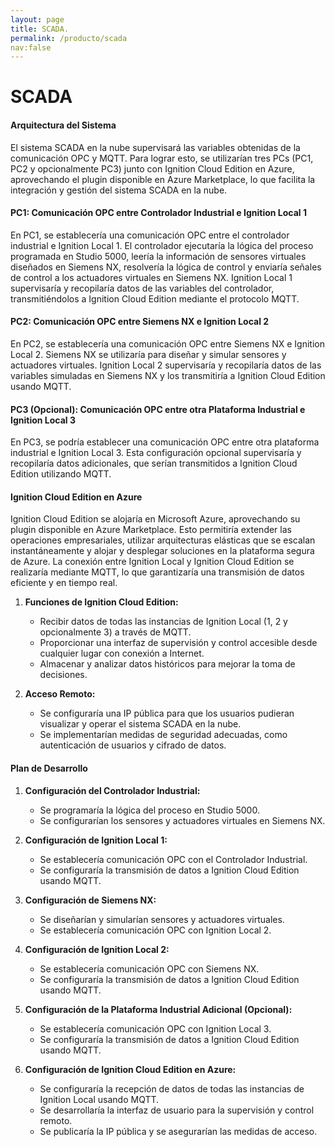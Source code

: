```yaml
---
layout: page
title: SCADA.
permalink: /producto/scada
nav:false
---
```


# SCADA

#### Arquitectura del Sistema

El sistema SCADA en la nube supervisará las variables obtenidas de la comunicación OPC y MQTT. Para lograr esto, se utilizarían tres PCs (PC1, PC2 y opcionalmente PC3) junto con Ignition Cloud Edition en Azure, aprovechando el plugin disponible en Azure Marketplace, lo que facilita la integración y gestión del sistema SCADA en la nube.

#### PC1: Comunicación OPC entre Controlador Industrial e Ignition Local 1

En PC1, se establecería una comunicación OPC entre el controlador industrial e Ignition Local 1. El controlador ejecutaría la lógica del proceso programada en Studio 5000, leería la información de sensores virtuales diseñados en Siemens NX, resolvería la lógica de control y enviaría señales de control a los actuadores virtuales en Siemens NX. Ignition Local 1 supervisaría y recopilaría datos de las variables del controlador, transmitiéndolos a Ignition Cloud Edition mediante el protocolo MQTT.

#### PC2: Comunicación OPC entre Siemens NX e Ignition Local 2

En PC2, se establecería una comunicación OPC entre Siemens NX e Ignition Local 2. Siemens NX se utilizaría para diseñar y simular sensores y actuadores virtuales. Ignition Local 2 supervisaría y recopilaría datos de las variables simuladas en Siemens NX y los transmitiría a Ignition Cloud Edition usando MQTT.

#### PC3 (Opcional): Comunicación OPC entre otra Plataforma Industrial e Ignition Local 3

En PC3, se podría establecer una comunicación OPC entre otra plataforma industrial e Ignition Local 3. Esta configuración opcional supervisaría y recopilaría datos adicionales, que serían transmitidos a Ignition Cloud Edition utilizando MQTT.

#### Ignition Cloud Edition en Azure

Ignition Cloud Edition se alojaría en Microsoft Azure, aprovechando su plugin disponible en Azure Marketplace. Esto permitiría extender las operaciones empresariales, utilizar arquitecturas elásticas que se escalan instantáneamente y alojar y desplegar soluciones en la plataforma segura de Azure. La conexión entre Ignition Local y Ignition Cloud Edition se realizaría mediante MQTT, lo que garantizaría una transmisión de datos eficiente y en tiempo real.

1. **Funciones de Ignition Cloud Edition:**
   - Recibir datos de todas las instancias de Ignition Local (1, 2 y opcionalmente 3) a través de MQTT.
   - Proporcionar una interfaz de supervisión y control accesible desde cualquier lugar con conexión a Internet.
   - Almacenar y analizar datos históricos para mejorar la toma de decisiones.

2. **Acceso Remoto:**
   - Se configuraría una IP pública para que los usuarios pudieran visualizar y operar el sistema SCADA en la nube.
   - Se implementarían medidas de seguridad adecuadas, como autenticación de usuarios y cifrado de datos.

#### Plan de Desarrollo

1. **Configuración del Controlador Industrial:**
   - Se programaría la lógica del proceso en Studio 5000.
   - Se configurarían los sensores y actuadores virtuales en Siemens NX.

2. **Configuración de Ignition Local 1:**
   - Se establecería comunicación OPC con el Controlador Industrial.
   - Se configuraría la transmisión de datos a Ignition Cloud Edition usando MQTT.

3. **Configuración de Siemens NX:**
   - Se diseñarían y simularían sensores y actuadores virtuales.
   - Se establecería comunicación OPC con Ignition Local 2.

4. **Configuración de Ignition Local 2:**
   - Se establecería comunicación OPC con Siemens NX.
   - Se configuraría la transmisión de datos a Ignition Cloud Edition usando MQTT.

5. **Configuración de la Plataforma Industrial Adicional (Opcional):**
   - Se establecería comunicación OPC con Ignition Local 3.
   - Se configuraría la transmisión de datos a Ignition Cloud Edition usando MQTT.

6. **Configuración de Ignition Cloud Edition en Azure:**
   - Se configuraría la recepción de datos de todas las instancias de Ignition Local usando MQTT.
   - Se desarrollaría la interfaz de usuario para la supervisión y control remoto.
   - Se publicaría la IP pública y se asegurarían las medidas de acceso.
